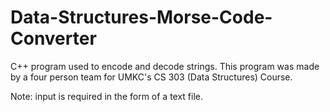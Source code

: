 # Data-Structures-Morse-Code-Converter
C++ program used to encode and decode strings.
This program was made by a four person team for UMKC's CS 303 (Data Structures) Course.


Note: input is required in the form of a text file.
